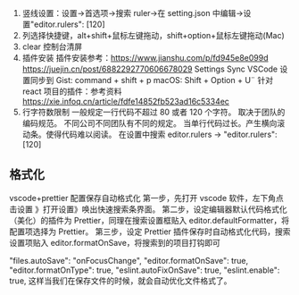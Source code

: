 <!--
 * @Author: your name
 * @Date: 2022-05-03 08:50:29
 * @LastEditTime: 2022-05-03 08:55:21
 * @LastEditors: Please set LastEditors
 * @Description: 打开koroFileHeader查看配置 进行设置: https://github.com/OBKoro1/koro1FileHeader/wiki/%E9%85%8D%E7%BD%AE
 * @FilePath: /fe_interview/工具/vscode.md
-->

1. 竖线设置：设置->首选项->搜索 ruler->在 setting.json 中编辑->设置"editor.rulers": [120]
2. 列选择快捷键，alt+shift+鼠标左键拖动，shift+option+鼠标左键拖动(Mac)
3. clear 控制台清屏
4. 插件安装
   插件安装参考：https://www.jianshu.com/p/fd945e8e099d
   https://juejin.cn/post/6882292770606678029
   Settings Sync VSCode 设置同步到 Gist: command + shift + p
   macOS: Shift + Option + U¨
   针对 react 项目的插件：参考资料 https://xie.infoq.cn/article/fdfe14852fb523ad16c5334ec
5. 行字符数限制
   一般规定一行代码不超过 80 或者 120 个字符。
   取决于团队的编码规范。
   不同公司不同团队有不同的规定。
   当单行代码过长。产生横向滚动条。使得代码难以阅读。
   在设置中搜索 editor.rulers -> "editor.rulers": [120]

## 格式化

vscode+prettier 配置保存自动格式化
第一步，先打开 vscode 软件，左下角点击设置 》打开设置》唤出快速搜索条界面。
第二步，设定编辑器默认代码格式化（美化）的插件为 Prettier，同理在搜索设置框贴入 editor.defaultFormatter，将配置项选择为 Prettier。
第三步，设定 Prettier 插件保存时自动格式化代码，搜索设置项贴入 editor.formatOnSave，将搜索到的项目打钩即可

"files.autoSave": "onFocusChange",
"editor.formatOnSave": true,
"editor.formatOnType": true,
"eslint.autoFixOnSave": true,
"eslint.enable": true,
这样当我们在保存文件的时候，就会自动优化文件格式了。
